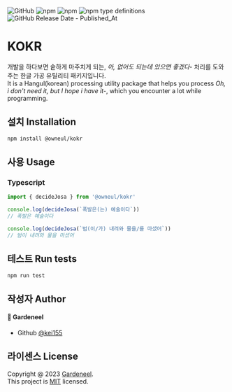 ![GitHub](https://img.shields.io/github/license/kei155/kokr)
![npm](https://img.shields.io/npm/v/%40owneul%2Fkokr)
![npm](https://img.shields.io/npm/dm/%40owneul%2Fkokr)
![npm type definitions](https://img.shields.io/npm/types/%40owneul%2Fkokr)
![GitHub Release Date - Published_At](https://img.shields.io/github/release-date/kei155/kokr)


# KOKR
개발을 하다보면 숱하게 마주치게 되는, *아, 없어도 되는데 있으면 좋겠다-* 처리를 도와주는 한글 가공 유틸리티 패키지입니다. <br />
It is a Hangul(korean) processing utility package that helps you process *Oh, i don't need it, but I hope i have it-*, which you encounter a lot while programming.

## 설치 Installation
```sh
npm install @owneul/kokr
```

## 사용 Usage

### Typescript
```typescript
import { decideJosa } from '@owneul/kokr'

console.log(decideJosa(`폭발은(는) 예술이다`)) 
// 폭발은 예술이다

console.log(decideJosa(`범(이/가) 내려와 물을/를 마셨어`)) 
// 범이 내려와 물을 마셨어
```

## 테스트 Run tests
```sh
npm run test
```

## 작성자 Author
#### 👤 Gardeneel
- Github [@kei155](https://github.com/kei155)

## 라이센스 License
Copyright @ 2023 [Gardeneel](https://github.com/kei155).<br/>
This project is [MIT](https://opensource.org/license/mit/) licensed.